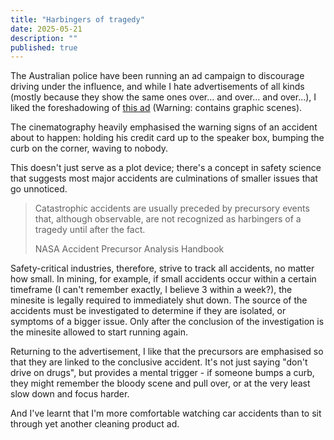 ```yaml
---
title: "Harbingers of tragedy"
date: 2025-05-21
description: ""
published: true
---
```


The Australian police have been running an ad campaign to discourage driving under the influence, and while I hate advertisements of all kinds (mostly because they show the same ones over... and over... and over...), I liked the foreshadowing of [this ad](https://www.youtube.com/watch?v=1vvOxe7r94M) (Warning: contains graphic scenes).

The cinematography heavily emphasised the warning signs of an accident about to happen: holding his credit card up to the speaker box, bumping the curb on the corner, waving to nobody.

This doesn't just serve as a plot device; there's a concept in safety science that suggests most major accidents are culminations of smaller issues that go unnoticed. 

> Catastrophic accidents are usually preceded by precursory events that, although observable, are not recognized as harbingers of a tragedy until after the fact.
>
>NASA Accident Precursor Analysis Handbook

Safety-critical industries, therefore, strive to track all accidents, no matter how small. In mining, for example, if small accidents occur within a certain timeframe (I can't remember exactly, I believe 3 within a week?), the minesite is legally required to immediately shut down. The source of the accidents must be investigated to determine if they are isolated, or symptoms of a bigger issue. Only after the conclusion of the investigation is the minesite allowed to start running again.

Returning to the advertisement, I like that the precursors are emphasised so that they are linked to the conclusive accident. It's not just saying "don't drive on drugs", but provides a mental trigger - if someone bumps a curb, they might remember the bloody scene and pull over, or at the very least slow down and focus harder.

And I've learnt that I'm more comfortable watching car accidents than to sit through yet another cleaning product ad.
